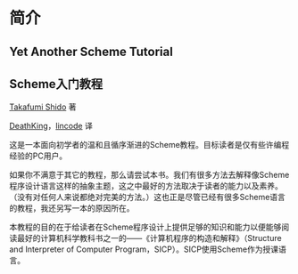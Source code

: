 # 简介

## Yet Another Scheme Tutorial
## Scheme入门教程

[Takafumi Shido](http://www.shido.info/index_e.html) 著

[DeathKing](https://github.com/DeathKing)，[lincode](https://github.com/lincode) 译  

这是一本面向初学者的温和且循序渐进的Scheme教程。目标读者是仅有些许编程经验的PC用户。

如果你不满意于其它的教程，那么请尝试本书。我们有很多方法去解释像Scheme程序设计语言这样的抽象主题，这之中最好的方法取决于读者的能力以及素养。（没有对任何人来说都绝对完美的方法。）这也正是尽管已经有很多Scheme语言的教程，我还另写一本的原因所在。

本教程的目的在于给读者在Scheme程序设计上提供足够的知识和能力以便能够阅读最好的计算机科学教科书之一的——《计算机程序的构造和解释》（Structure and Interpreter of Computer Program，SICP）。SICP使用Scheme作为授课语言。
